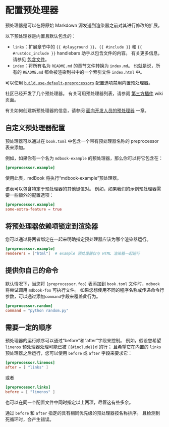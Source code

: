 # 配置预处理器

预处理器是可以在将原始 Markdown 源发送到渲染器之前对其进行修改的扩展。

以下预处理器是内置且默认包含的：

- `links`：扩展章节中的 `{{ #playground }}`、`{{ #include }}` 和 `{{ #rustdoc_include }}` handlebars 助手以包含文件的内容。 有关更多信息，请参见 [包含文件][Including files]。
- `index`：将所有名为 `README.md` 的章节文件转换为 `index.md`。 也就是说，所有的 `README.md` 都会被渲染到书中的一个索引文件 `index.html` 中。

可以使用 [`build.use-default-preprocessors`] 配置选项禁用内置预处理器。

社区已经开发了几个预处理器。 有关可用预处理器列表，请参阅 [第三方插件][Third Party Plugins] wiki 页面。

有关如何创建新预处理器的信息，请参阅 [面向开发人员的预处理器][Preprocessors for Developers] 一章。

[Including files]: ../mdbook.md#including-files
[`build.use-default-preprocessors`]: general.md#build-options
[Third Party Plugins]: https://github.com/rust-lang/mdBook/wiki/Third-party-plugins
[Preprocessors for Developers]: ../../for_developers/preprocessors.md

## 自定义预处理器配置

预处理器可以通过在 `book.toml` 中包含一个带有预处理器名称的 preprocessor 表来添加。 

例如，如果你有一个名为 `mdbook-example` 的预处理器，那么你可以将它包含在：

```toml
[preprocessor.example]
```

使用此表，mdBook 将执行“mdbook-example”预处理器。

该表可以包含特定于预处理器的其他键值对。
例如，如果我们的示例预处理器需要一些额外的配置选项：

```toml
[preprocessor.example]
some-extra-feature = true
```

## 将预处理器依赖项锁定到渲染器

您可以通过将两者绑定在一起来明确指定预处理器应该为哪个渲染器运行。

```toml
[preprocessor.example]
renderers = ["html"]  # example 预处理器仅与 HTML 渲染器一起运行
```

## 提供你自己的命令

默认情况下，当您将 `[preprocessor.foo]` 表添加到 `book.toml` 文件时，`mdbook` 将尝试调用 `mdbook-foo` 可执行文件。 如果您想使用不同的程序名称或传递命令行参数，可以通过添加`command`字段来覆盖此行为。

```toml
[preprocessor.random]
command = "python random.py"
```

## 需要一定的顺序

预处理器的运行顺序可以通过“before”和“after”字段来控制。
例如，假设您希望 `linenos` 预处理器处理可能已被 `{{#include}}`d 的行； 且希望它在内置的 `links` 预处理器之后运行，您可以使用 `before` 或 `after` 字段来要求它：

```toml
[preprocessor.linenos]
after = [ "links" ]
```

或者

```toml
[preprocessor.links]
before = [ "linenos" ]
```

也可以在同一个配置文件中同时指定以上两项，尽管这有些多余。

通过 `before` 和 `after` 指定的具有相同优先级的预处理器按名称排序。 且检测到死循环时，会产生错误。
